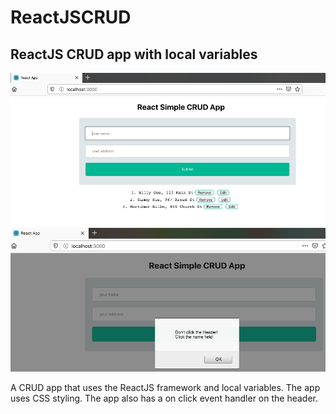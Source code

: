 # ReactJSCRUD

## ReactJS CRUD app with local variables

![screenshot1](image/ReactCRUD.png)
![screenshot2](image/OnClickEvent.png)

<p>A CRUD app that uses the ReactJS framework and local variables.  The app uses CSS styling.  The app also has a on click event handler on the header.</p>
